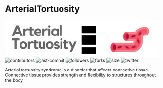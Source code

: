 # ArterialTortuosity
![header](https://github.com/eljosephavila123/ArterialTortuosity/blob/master/images/logo.png?raw=true)
![contributors](https://img.shields.io/github/contributors/eljosephavila123/ArterialTortuosity) ![last-commit](https://img.shields.io/github/last-commit/eljosephavila123/ArterialTortuosity) ![followers](https://img.shields.io/github/followers/eljosephavila123?style=social ) ![forks](https://img.shields.io/github/forks/eljosephavila123/ArterialTortuosity?style=social)
![size](https://img.shields.io/github/repo-size/eljosephavila123/ArterialTortuosity)
![twitter](https://img.shields.io/twitter/follow/soyjosephavila?style=social)

Arterial tortuosity syndrome is a disorder that affects connective tissue. Connective tissue provides strength and flexibility to structures throughout the body
